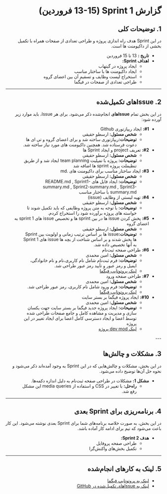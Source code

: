 <div dir="rtl" align="right">

# گزارش Sprint 1 (13-15 فروردین)

## 1. توضیحات کلی
در این Sprint هدف راه اندازی پروژه و طراحی تعدادی از صفحات همراه با تکمیل بخشی از داکیومنت ها است.

- **تاریخ‌ :** 13 تا 15 فروردین
- **اهداف Sprint:**
  - ایجاد پروژه در گیتهاب
  - ایجاد داکیومنت ها با ساختار مناسب
  - استخراج لیست وظایف و تسقیم آن بین اعضای گروه
  - طراجی تعدادی از صفحات در فیگما

---

## <h2 dir="rtl"> 2. Issue‌های تکمیل‌شده </h2>
در این بخش تمام **Issue‌های** انجام‌شده ذکر می‌شود. برای هر Issue، باید موارد زیر آورده شود:

<ul dir="rtl">
  <li><strong>#1:</strong> ایجاد ریپازتوری Github
    <ul>
      <li><strong>شخص مسئول:</strong> ارسطو حقیقی </li>
      <li><strong>توضیحات:</strong>ریپازتوری ساخته شد و برای اعضای گروه و تی ای ها دعوت فرستاده شد. همچنین داکیومنت های مورد نیاز ساخته شد.</li>
    </ul>
  </li>
  <li><strong>#2:</strong> تعریف project و ایجاد Sprint ها 
    <ul>
      <li><strong>شخص مسئول:</strong> ارسطو حقیقی </li>
      <li><strong>توضیحات:</strong> پروژه با تمپلیت team planning ایجاد شد و از طریق تنظیملت پروژه sprint ها اضافه شد </li>
    </ul>
  </li>
   <li><strong>#3:</strong> ایجاد ساختار مناسب برای داکیومنت های .md
    <ul>
      <li><strong>شخص مسئول:</strong> ارسطو حقیقی </li>
      <li><strong>توضیحات:</strong> ایجاد فایل های README.md , Sprint1-summary.md , Sprint2-summary.md , Sprint3-summary.md با ساختار مناسب</li>
    </ul>
  </li>
  <li><strong>#4:</strong> تهیه لیستی از وظایف (issue)
    <ul>
      <li><strong>شخص مسئول:</strong> ارسطو حقیقی </li>
      <li><strong>توضیحات:</strong> با توجه به متن پروژه وظایفی که باید تکمیل شوند تا خواسته های پروژه برآورده شود را استخراج کردم.</li>
    </ul>
  </li>
   <li><strong>#5:</strong> پخش کردن issue ها در بین sprint ها و تخصیص issue های sprint 1 به اعضای گروه
    <ul>
      <li><strong>شخص مسئول:</strong> ارسطو حقیقی </li>
      <li><strong>توضیحات:</strong>issue ها بر اساس ترتیب زمانی و اولویت بین Sprint ها پخش شدند و بر اساس شناخت از بچه ها issue های Sprint 1 به آنها تخصیص داده شد.</li>
    </ul>
  </li>
  
  <li><strong>#6:</strong> طراحی صفحه ثبت‌نام
    <ul>
      <li><strong>شخص مسئول:</strong> امین محمدی </li>
      <li><strong>توضیحات:</strong> فرم ثبت‌نام شامل نام کاربری،نام و نام خانوادگی، ایمیل و رمز عبور و تأیید رمز عبور طراحی شد.</li>
      <li><a href="[https://www.figma.com/file/abc](https://www.figma.com/proto/W1udGOCI5g6WOiMc4S9GMT/Social-Network---7gun?node-id=0-1&t=E7rIO5CQ58Z0HCSS-1)">لینک پروتوتایپ فیگما</a></li>
    </ul>
  </li>
  
  <li><strong>#7:</strong> طراحی صفحه ورود
    <ul>
      <li><strong>شخص مسئول:</strong> امین محمدی </li>
      <li><strong>توضیحات:</strong> فرم ورود شامل نام کاربری، رمز عبور طراحی شد.</li>
      <li><a href="https://www.figma.com/file/abc](https://www.figma.com/proto/W1udGOCI5g6WOiMc4S9GMT/Social-Network---7gun?node-id=0-1&t=E7rIO5CQ58Z0HCSS-1)">لینک پروتوتایپ فیگما</a></li>
    </ul>
  </li>

  <li><strong>#10:</strong> ایجاد پروژه فیگما بر بستر سایت
    <ul>
      <li><strong>شخص مسئول:</strong> امین محمدی </li>
      <li><strong>توضیحات:</strong> ایجاد پروژه جدید فیگما بر بستر سایت جهت یکسان سازی و مدیریت و مشاهده کامل و جامع صفحات طراحی شده توسط اعضا و ایجاد دسترسی کامل اعضا برای ایجاد تغییر در این پروژه</li>
      <li><a href="https://www.figma.com/file/abc](https://www.figma.com/proto/W1udGOCI5g6WOiMc4S9GMT/Social-Network---7gun?node-id=0-1&t=E7rIO5CQ58Z0HCSS-1)](https://www.figma.com/design/W1udGOCI5g6WOiMc4S9GMT/Social-Network---7gun?node-id=0-1&m=dev&t=E7rIO5CQ58Z0HCSS-1)">لینک dev mod پروژه</a></li>
    </ul>
  </li>
</ul>
---

## 3. مشکلات و چالش‌ها
در این بخش، مشکلات و چالش‌هایی که در این Sprint به وجود آمده‌اند ذکر می‌شود و نحوه حل آن‌ها توضیح داده می‌شود.

- **مشکل 1:** مشکلات در طراحی صفحه ثبت‌نام به دلیل اندازه دکمه‌ها.
  - **راه‌حل:** با تغییر در CSS و استفاده از media queries این مشکل رفع شد.

---

## 4. برنامه‌ریزی برای Sprint بعدی
در این بخش، به صورت خلاصه برنامه‌های شما برای Sprint بعدی نوشته می‌شود. این کار باعث می‌شود که تیم برای ادامه کار آماده باشد.

- **هدف Sprint 2:**
  - طراحی صفحه پروفایل
  - تکمیل بخش‌های واکنش‌گرا

---

## 5. لینک به کارهای انجام‌شده
- [لینک به پروتوتایپ فیگما]([https://www.figma.com/file/xyz](https://www.figma.com/proto/W1udGOCI5g6WOiMc4S9GMT/Social-Network---7gun?node-id=0-1&t=E7rIO5CQ58Z0HCSS-1))
- [لینک به Issue‌های تکمیل‌شده در GitHub](https://github.com/username/repository/issues)

</div>
